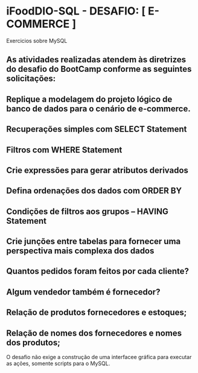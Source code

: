 # iFoodDIO-SQL - DESAFIO: [    E-COMMERCE   ]
Exercicios sobre MySQL

## As atividades realizadas atendem às diretrizes do desafio do BootCamp conforme as seguintes solicitações:

## Replique a modelagem do projeto lógico de banco de dados para o cenário de e-commerce.
## Recuperações simples com SELECT Statement
## Filtros com WHERE Statement
## Crie expressões para gerar atributos derivados
## Defina ordenações dos dados com ORDER BY
## Condições de filtros aos grupos – HAVING Statement
## Crie junções entre tabelas para fornecer uma perspectiva mais complexa dos dados
## Quantos pedidos foram feitos por cada cliente?
## Algum vendedor também é fornecedor?
## Relação de produtos fornecedores e estoques;
## Relação de nomes dos fornecedores e nomes dos produtos;

O desafio não exige a construção de uma interfacee gráfica para executar as ações, somente scripts para o MySQL.
